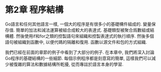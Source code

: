 # 第2章 程序結構

Go語言和任何其他語言一樣, 一個大的程序是有很多小的基礎構件組成的. 變量保存值. 簡單的加法和減法運算被組合成較大的表達式. 基礎類型被聚合爲數組或結構體. 然後使用if和for之類的控製語句來組織和控製表達式的執行順序. 然後多個語句被組織到函數中, 以便代碼的隔離和復用. 函數以源文件和包的方式組織.

我們已經在前面的章節的例子中看到了大部分的例子. 在本章中, 我們將深入討論Go程序的基礎結構的一些細節. 每個示例程序都是刻意寫的簡單, 這樣我們可以減少被復雜的算法和數據結構所乾擾, 從而專註於語言本身的學習. 
